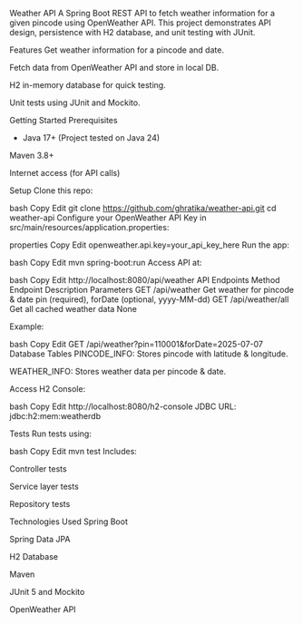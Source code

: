 Weather API
A Spring Boot REST API to fetch weather information for a given pincode using OpenWeather API. This project demonstrates API design, persistence with H2 database, and unit testing with JUnit.

Features
Get weather information for a pincode and date.

Fetch data from OpenWeather API and store in local DB.

H2 in-memory database for quick testing.

Unit tests using JUnit and Mockito.

Getting Started
Prerequisites
- Java 17+ (Project tested on Java 24)

Maven 3.8+

Internet access (for API calls)

Setup
Clone this repo:

bash
Copy
Edit
git clone https://github.com/ghratika/weather-api.git
cd weather-api
Configure your OpenWeather API Key in src/main/resources/application.properties:

properties
Copy
Edit
openweather.api.key=your_api_key_here
Run the app:

bash
Copy
Edit
mvn spring-boot:run
Access API at:

bash
Copy
Edit
http://localhost:8080/api/weather
API Endpoints
Method	Endpoint	Description	Parameters
GET	/api/weather	Get weather for pincode & date	pin (required), forDate (optional, yyyy-MM-dd)
GET	/api/weather/all	Get all cached weather data	None

Example:

bash
Copy
Edit
GET /api/weather?pin=110001&forDate=2025-07-07
Database
Tables
PINCODE_INFO: Stores pincode with latitude & longitude.

WEATHER_INFO: Stores weather data per pincode & date.

Access H2 Console:

bash
Copy
Edit
http://localhost:8080/h2-console
JDBC URL: jdbc:h2:mem:weatherdb

Tests
Run tests using:

bash
Copy
Edit
mvn test
Includes:

Controller tests

Service layer tests

Repository tests

Technologies Used
Spring Boot

Spring Data JPA

H2 Database

Maven

JUnit 5 and Mockito

OpenWeather API

